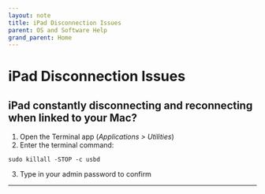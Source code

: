 ```yaml
---
layout: note
title: iPad Disconnection Issues
parent: OS and Software Help
grand_parent: Home
---
```


# iPad Disconnection Issues

## iPad constantly disconnecting and reconnecting when linked to your Mac?

1. Open the Terminal app (_Applications > Utilities_)
2. Enter the terminal command:

```shell
sudo killall -STOP -c usbd
```

3. Type in your admin password to confirm

---
